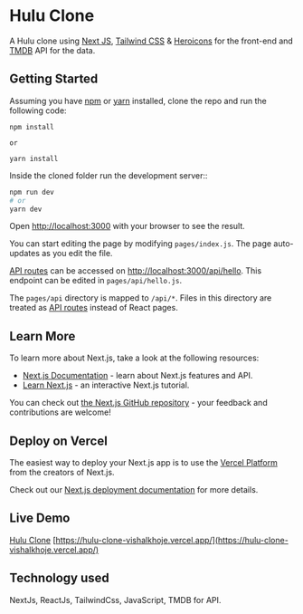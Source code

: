 # Hulu Clone

A Hulu clone using [Next JS](https://nextjs.org), [Tailwind CSS](https://tailwindcss.com) & [Heroicons](https://heroicons.com) for the front-end and [TMDB](https://www.themoviedb.org) API for the data.

## Getting Started

Assuming you have [npm](shttps://www.npmjs.com) or [yarn](https://www.yarnpkg.com) installed, clone the repo and run the following code:

```
npm install

or

yarn install
```


Inside the cloned folder run the development server::


```bash
npm run dev
# or
yarn dev
```

Open [http://localhost:3000](http://localhost:3000) with your browser to see the result.

You can start editing the page by modifying `pages/index.js`. The page auto-updates as you edit the file.

[API routes](https://nextjs.org/docs/api-routes/introduction) can be accessed on [http://localhost:3000/api/hello](http://localhost:3000/api/hello). This endpoint can be edited in `pages/api/hello.js`.

The `pages/api` directory is mapped to `/api/*`. Files in this directory are treated as [API routes](https://nextjs.org/docs/api-routes/introduction) instead of React pages.

## Learn More

To learn more about Next.js, take a look at the following resources:

- [Next.js Documentation](https://nextjs.org/docs) - learn about Next.js features and API.
- [Learn Next.js](https://nextjs.org/learn) - an interactive Next.js tutorial.

You can check out [the Next.js GitHub repository](https://github.com/vercel/next.js/) - your feedback and contributions are welcome!

## Deploy on Vercel

The easiest way to deploy your Next.js app is to use the [Vercel Platform](https://vercel.com/new?utm_medium=default-template&filter=next.js&utm_source=create-next-app&utm_campaign=create-next-app-readme) from the creators of Next.js.

Check out our [Next.js deployment documentation](https://nextjs.org/docs/deployment) for more details.

## Live Demo

[Hulu Clone](https://hulu-clone-vishalkhoje.vercel.app/)
[https://hulu-clone-vishalkhoje.vercel.app/](https://hulu-clone-vishalkhoje.vercel.app/)

## Technology used

NextJs, ReactJs, TailwindCss, JavaScript, TMDB for API.
